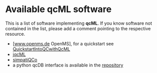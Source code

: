 # Available qcML software #

This is a list of software implementing **qcML**. If you know software not contained in the list, please add a comment pointing to the respective resource.

  * [www.openms.de OpenMS], for a quickstart see [QuickstartIntoQCwithQcML](QuickstartIntoQCwithQcML.md)
  * [jqcML](https://bitbucket.org/proteinspector/jqcml)
  * [simpatiQCo](http://ms.imp.ac.at/?goto=simpatiqco)
  * a python qcDB interface is available in the [repository](https://code.google.com/p/qcml/source/browse/#svn%2Ftrunk%2Fqcdb%2Fconverters)